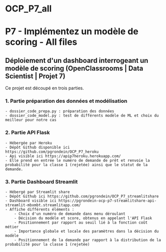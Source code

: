 # OCP_P7_all
# P7 - Implémentez un modèle de scoring - All files 
## Déploiement d'un dashboard interrogeant un modèle de scoring (OpenClassrooms | Data Scientist | Projet 7)

Ce projet est découpé en trois parties.

### 1. Partie préparation des données et modélisation
    - dossier_code_prepa.py : préparation des données 
    - dossier_code_model.py : test de différents modèle de ML et choix du meilleur pour notre cas
    
### 2. Partie API Flask 
    - Hébergée par Heroku 
    - Dépôt Github disponible ici https://github.com/pgrondein/OCP_P7_heroku
    - Api visible ici https://apip7heroku.herokuapp.com/
    - Elle prend en entrée le numéro de demande de prêt et renvoie la probabilité pour la classe 1 (rejetée) ainsi que le statut de la demande.

### 3. Partie Dashboard Streamlit 
    - Hébergé par Streamlit share 
    - Dépôt Github ici https://github.com/pgrondein/OCP_P7_streamlitshare
    - Dashboard visible ici https://pgrondein-ocp-p7-streamlitshare-api-streamlit-mbxmbt.streamlitapp.com/
    - Affiche différents éléments :
        - Choix d'un numéro de demande dans menu déroulant
        - Décision du modèle et score, obtenus en appelant l'API Flask
        - Positionnement par rapport au seuil lié à la fonction coût métier
        - Importance globale et locale des paramètres dans la décision du modèle
        - Positionnement de la demande par rapport à la distribution de la probabilité pour la classe 1 (rejetée)
                                                            
